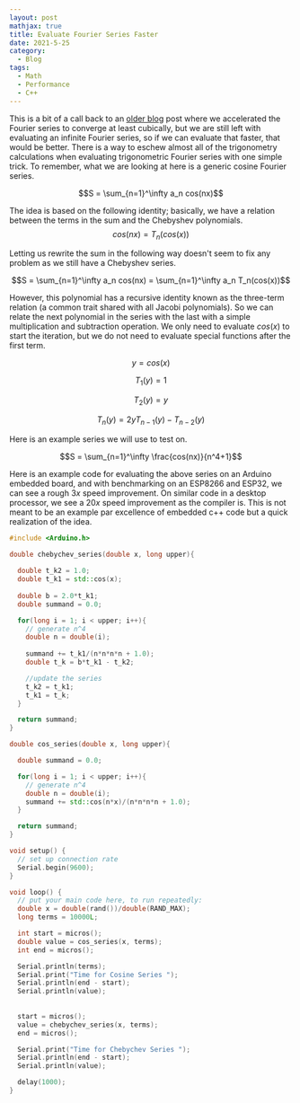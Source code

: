 ```yaml
---
layout: post
mathjax: true
title: Evaluate Fourier Series Faster
date: 2021-5-25
category:
  - Blog
tags:
  - Math
  - Performance
  - C++
---
```


This is a bit of a call back to an [older blog](https://dkenefake.github.io/blog/Fourier_Series_Acceleration) post where we accelerated the Fourier series to converge at least cubically, but we are still left with evaluating an infinite Fourier series, so if we can evaluate that faster, that would be better. There is a way to eschew almost all of the trigonometry calculations when evaluating trigonometric Fourier series with one simple trick. To remember, what we are looking at here is a generic cosine Fourier series.

$$S = \sum_{n=1}^\infty a_n cos(nx)$$

The idea is based on the following identity; basically, we have a relation between the terms in the sum and the Chebyshev polynomials.
$$cos(nx) = T_n(cos(x))$$

Letting us rewrite the sum in the following way doesn't seem to fix any problem as we still have a Chebyshev series.

$$S = \sum_{n=1}^\infty a_n cos(nx) = \sum_{n=1}^\infty a_n T_n(cos(x))$$

However, this polynomial has a recursive identity known as the three-term relation (a common trait shared with all Jacobi polynomials). So we can relate the next polynomial in the series with the last with a simple multiplication and subtraction operation. We only need to evaluate $cos(x)$ to start the iteration, but we do not need to evaluate special functions after the first term.

$$y = cos(x)$$

$$T_1(y) = 1$$

$$T_2(y) = y$$

$$T_n(y) = 2yT_{n-1}(y) - T_{n-2}(y)$$

Here is an example series we will use to test on.

$$S = \sum_{n=1}^\infty \frac{cos(nx)}{n^4+1}$$

Here is an example code for evaluating the above series on an Arduino embedded board, and with benchmarking on an ESP8266 and ESP32, we can see a rough $3x$ speed improvement. On similar code in a desktop processor, we see a $20x$ speed improvement as the compiler is. This is not meant to be an example par excellence of embedded c++ code but a quick realization of the idea.

```c++
#include <Arduino.h>

double chebychev_series(double x, long upper){
  
  double t_k2 = 1.0;
  double t_k1 = std::cos(x);
  
  double b = 2.0*t_k1;
  double summand = 0.0;

  for(long i = 1; i < upper; i++){
    // generate n^4
    double n = double(i);
    
    summand += t_k1/(n*n*n*n + 1.0);
    double t_k = b*t_k1 - t_k2;

    //update the series
    t_k2 = t_k1;
    t_k1 = t_k;
  }

  return summand;
}

double cos_series(double x, long upper){

  double summand = 0.0;

  for(long i = 1; i < upper; i++){
    // generate n^4
    double n = double(i);
    summand += std::cos(n*x)/(n*n*n*n + 1.0);
  }

  return summand;
}

void setup() {
  // set up connection rate
  Serial.begin(9600);
}

void loop() {
  // put your main code here, to run repeatedly:
  double x = double(rand())/double(RAND_MAX);
  long terms = 10000L;

  int start = micros();
  double value = cos_series(x, terms);
  int end = micros();

  Serial.println(terms);
  Serial.print("Time for Cosine Series ");
  Serial.println(end - start);
  Serial.println(value);
  
  
  start = micros();
  value = chebychev_series(x, terms);
  end = micros();

  Serial.print("Time for Chebychev Series ");
  Serial.println(end - start);
  Serial.println(value);

  delay(1000);
}
```

